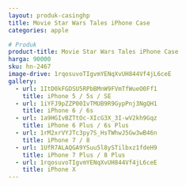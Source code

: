 ```yaml
---
layout: produk-casinghp
title: Movie Star Wars Tales iPhone Case
categories: apple

# Produk
product-title: Movie Star Wars Tales iPhone Case
harga: 90000
sku: hn-2467
image-drive: 1rqosuvoTIgvmYENqXvUH844Vf4jL6ceE
gallery:
  - url: 1ItD0kFGDSU5RPbBMnW9FVmTfWueO0Ff1
    title: iPhone 5 / 5s / SE
  - url: 1iYFJ9pZZP00IvTMUB9R9GypPnj3NgQH1
    title: iPhone 6 / 6s
  - url: 1a9HGIvBZTtOc-XIcG3X_3I-wV2kh9Gqz
    title: iPhone 6 Plus / 6s Plus
  - url: 1rM2xrVYJTc3py7S_HsTWhwJ5Gw3wB46n
    title: iPhone 7 / 8
  - url: 1UfR7ALAQGA9YSuu5l8ySTilbxz1fdeH9
    title: iPhone 7 Plus / 8 Plus
  - url: 1rqosuvoTIgvmYENqXvUH844Vf4jL6ceE
    title: iPhone X
---
```

